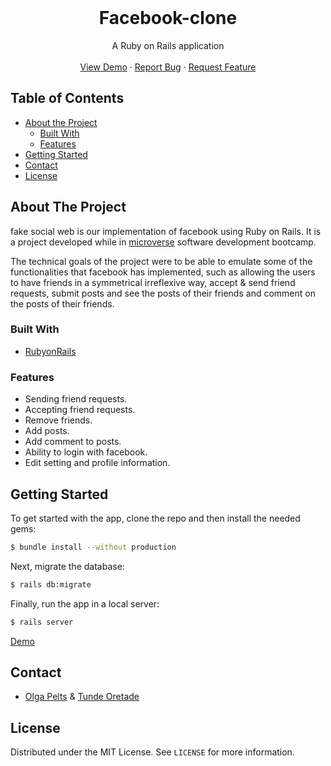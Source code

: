 <br />
<p align="center">
  <h1 align="center">Facebook-clone</h1>

  <p align="center">
    A Ruby on Rails application
    <br />
    <br />
    <a href="https://fake-social-media.herokuapp.com/">View Demo</a>
    ·
    <a href="https://github.com/pelzolga123/Facebook-clone/issues">Report Bug</a>
    ·
    <a href="https://github.com/pelzolga123/Facebook-clone/issues">Request Feature</a>
  </p>
</p>


<!-- TABLE OF CONTENTS -->
## Table of Contents

* [About the Project](#about-the-project)
  * [Built With](#built-with)
  * [Features](#Features)
* [Getting Started](#getting-started)
* [Contact](#Contact)
* [License](#license)




<!-- ABOUT THE PROJECT -->
## About The Project

fake social web is our implementation of facebook using Ruby on Rails. It is a project developed while in [microverse](http://microverse.org/) software development bootcamp. 

The technical goals of the project were to be able to emulate some of the functionalities that facebook has implemented, such as allowing the users to have friends in a symmetrical irreflexive way, accept & send friend requests, submit posts and see the posts of their friends and comment on the posts of their friends.

### Built With
* [RubyonRails](https://rubyonrails.org/)


### Features
- Sending friend requests.
- Accepting friend requests.
- Remove friends.
- Add posts.
- Add comment to posts.
- Ability to login with facebook.
- Edit setting and profile information.


<!-- GETTING STARTED -->
## Getting Started
To get started with the app, clone the repo and then install the needed gems:
```sh
$ bundle install --without production
```

Next, migrate the database:
```sh
$ rails db:migrate
```

Finally, run the app in a local server:
```sh
$ rails server
```
<!-- Live version -->

[Demo](https://sheltered-taiga-65616.herokuapp.com/)


## Contact
* [Olga Pelts](https://github.com/pelzolga123) & [Tunde Oretade](https://github.com/tundeiness)


<!-- LICENSE -->
## License

Distributed under the MIT License. See `LICENSE` for more information.

